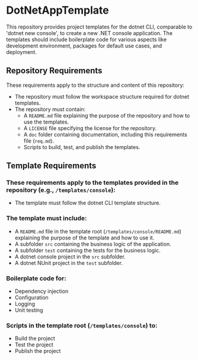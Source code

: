 # DotNetAppTemplate

This repository provides project templates for the dotnet CLI, comparable to 'dotnet new console', to create a new .NET console application. The templates should include boilerplate code for various aspects like development environment, packages for default use cases, and deployment.

## Repository Requirements
These requirements apply to the structure and content of this repository:
- The repository must follow the workspace structure required for dotnet templates.
- The repository must contain:
  - A `README.md` file explaining the purpose of the repository and how to use the templates.
  - A `LICENSE` file specifying the license for the repository.
  - A `doc` folder containing documentation, including this requirements file (`req.md`).
  - Scripts to build, test, and publish the templates.

## Template Requirements

### These requirements apply to the templates provided in the repository (e.g., `/templates/console`):
- The template must follow the dotnet CLI template structure.

### The template must include:
- A `README.md` file in the template root (`/templates/console/README.md`) explaining the purpose of the template and how to use it.
- A subfolder `src` containing the business logic of the application.
- A subfolder `test` containing the tests for the business logic.
- A dotnet console project in the `src` subfolder.
- A dotnet NUnit project in the `test` subfolder.

### Boilerplate code for:
- Dependency injection
- Configuration
- Logging
- Unit testing

### Scripts in the template root (`/templates/console`) to:
- Build the project
- Test the project
- Publish the project



